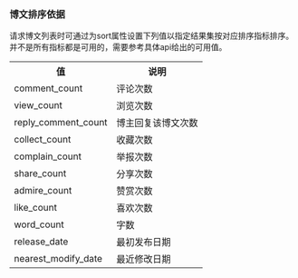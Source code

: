 
### 博文排序依据
请求博文列表时可通过为sort属性设置下列值以指定结果集按对应排序指标排序。
并不是所有指标都是可用的，需要参考具体api给出的可用值。
<table>
<tr>
<th>值</th>
<th>说明</th>
</tr>
<tr>
<td>comment_count</td>
<td>评论次数</td>
</tr>
<tr>
<td>view_count</td>
<td>浏览次数</td>
</tr>
<tr>
<td>reply_comment_count</td>
<td>博主回复该博文次数</td>
</tr>
<tr>
<td>collect_count</td>
<td>收藏次数</td>
</tr>
<tr>
<td>complain_count</td>
<td>举报次数</td>
</tr>
<tr>
<td>share_count</td>
<td>分享次数</td>
</tr>
<tr>
<td>admire_count</td>
<td>赞赏次数</td>
</tr>
<tr>
<td>like_count</td>
<td>喜欢次数</td>
</tr>
<tr>
<td>word_count</td>
<td>字数</td>
</tr>
<tr>
<td>release_date</td>
<td>最初发布日期</td>
</tr>
<tr>
<td>nearest_modify_date</td>
<td>最近修改日期</td>
</tr>
</table>
